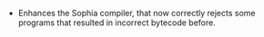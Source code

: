 * Enhances the Sophia compiler, that now correctly rejects some programs that resulted in incorrect bytecode before.
